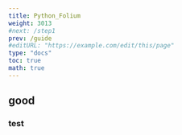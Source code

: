 ```yaml
---
title: Python_Folium
weight: 3013
#next: /step1
prev: /guide
#editURL: "https://example.com/edit/this/page"
type: "docs"
toc: true
math: true
---
```


## good

### test

